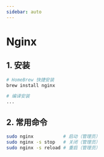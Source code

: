 ```yaml
---
sidebar: auto
---
```


# Nginx

## 1. 安装

```bash
# HomeBrew 快捷安装
brew install nginx

# 编译安装
...
```

## 2. 常用命令

```bash
sudo nginx           # 启动（管理员）
sudo nginx -s stop   # 关闭（管理员）
sudo nginx -s reload # 重启（管理员）
```
